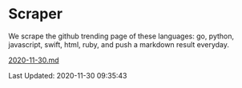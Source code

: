 # Scraper

We scrape the github trending page of these languages: go, python, javascript, swift, html, ruby, and push a markdown result everyday.

[2020-11-30.md](https://github.com/henson/Scraper/blob/master/2020-11-30.md)

Last Updated: 2020-11-30 09:35:43